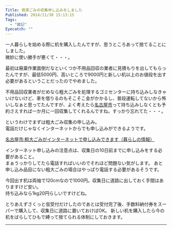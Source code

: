 ```yaml
---
Title: 資源ごみの収集申し込みをしました
Published: 2014/11/30 15:13:15
Tags:
  - "雑記"
Eyecatch: ""
---
```

<p>一人暮らしを始める際に机を購入したんですが、思うところあって捨てることにしました。<br/>
微妙に使い勝手が悪くて・・・。</p>

<p>最初は廃棄作業面倒だなといくつか不用品回収の業者に見積もりを出してもらったんですが、最低5000円、高いところで9000円と新しい机以上のお値段を出す必要があるということだったのでやめました。</p>

<p>不用品回収業者がだめなら粗大ごみを処理するゴミセンターに持ち込みしなきゃいけないけど、車を借りるのもそこそこ金がかかるし、普段運転してないから怖いしなぁと思ってたんですが、よく考えたら<a class="keyword" href="http://d.hatena.ne.jp/keyword/%CC%BE%B8%C5%B2%B0%BB%D4">名古屋市</a>って持ち込みしなくとも予約さえすれば一か月に一回収集してくれるんですね。すっかり忘れてた・・・。</p>

<p>というわけでまずは粗大ごみ収集の申し込み。<br/>
電話だけじゃなくインターネットからでも申し込みができるようです。</p>

<p><a href="http://www.city.nagoya.jp/kankyo/page/0000022778.html">&#x540D;&#x53E4;&#x5C4B;&#x5E02;:&#x7C97;&#x5927;&#x3054;&#x307F;&#x304C;&#x30A4;&#x30F3;&#x30BF;&#x30FC;&#x30CD;&#x30C3;&#x30C8;&#x3067;&#x7533;&#x3057;&#x8FBC;&#x307F;&#x3067;&#x304D;&#x307E;&#x3059;&#xFF08;&#x66AE;&#x3089;&#x3057;&#x306E;&#x60C5;&#x5831;&#xFF09;</a></p>

<p>インターネット申し込みの注意点は、収集日の10日前までに申し込みをする必要があること。<br/>
まぁうっかりしてたら電話すればいいのでそれほど問題ない気がします。
あと申し込み品目にない粗大ごみの場合はやっぱり電話する必要があるそうです。</p>

<p>今回出す机は両袖で120cmなので1000円。収集日に道路に出しておく手間はありますけど安い。<br/>
持ち込みなら1kg20円らしいですけどね。</p>

<p>とりあえずさくっと仮受付だけしたのであとは受付完了後、手数料納付券をスーパーで購入して、収集日に道路に置いておけばOK。
新しい机を購入したら今の机をばらしてひもで縛って捨てられる体制にしておきます。</p>

***